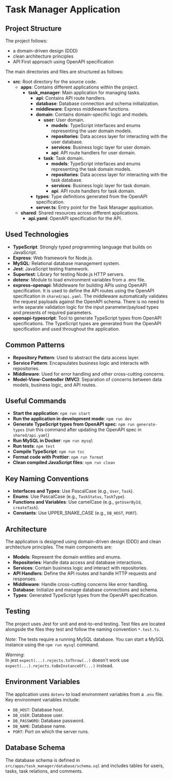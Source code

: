 # Task Manager Application

## Project Structure

The project follows:
- a domain-driven design (DDD)
- clean architecture principles
- API First approach using OpenAPI specification

The main directories and files are structured as follows:

- **src**: Root directory for the source code.
  - **apps**: Contains different applications within the project.
    - **task_manager**: Main application for managing tasks.
      - **api**: Contains API route handlers.
      - **database**: Database connection and schema initialization.
      - **middleware**: Express middleware functions.
      - **domain**: Contains domain-specific logic and models.
        - **user**: User domain.
          - **models**: TypeScript interfaces and enums representing the user domain models.
          - **repositories**: Data access layer for interacting with the user database.
          - **services**: Business logic layer for user domain.
          - **api**: API route handlers for user domain.
        - **task**: Task domain.
          - **models**: TypeScript interfaces and enums representing the task domain models.
          - **repositories**: Data access layer for interacting with the task database.
          - **services**: Business logic layer for task domain.
          - **api**: API route handlers for task domain.
      - **types**: Type definitions generated from the OpenAPI specification.
      - **server.ts**: Entry point for the Task Manager application.
  - **shared**: Shared resources across different applications.
    - **api.yaml**: OpenAPI specification for the API.

## Used Technologies

- **TypeScript**: Strongly typed programming language that builds on JavaScript.
- **Express**: Web framework for Node.js.
- **MySQL**: Relational database management system.
- **Jest**: JavaScript testing framework.
- **Supertest**: Library for testing Node.js HTTP servers.
- **dotenv**: Module to load environment variables from a .env file.
- **express-openapi**: Middleware for building APIs using OpenAPI specification.
It is used to define the API routes using the OpenAPI 
specification in `shared/api.yaml`.
The middleware automatically validates the request payloads against the OpenAPI schema.
There is no need to write separate validation logic for the input parameter/payload types 
and presents of required parameters.
- **openapi-typescript**: Tool to generate TypeScript types from OpenAPI specifications.
The TypeScript types are generated from the OpenAPI specification and used throughout the application.


## Common Patterns

- **Repository Pattern**: Used to abstract the data access layer.
- **Service Pattern**: Encapsulates business logic and interacts with repositories.
- **Middleware**: Used for error handling and other cross-cutting concerns.
- **Model-View-Controller (MVC)**: Separation of concerns between data models, business logic, and API routes.

## Useful Commands

- **Start the application**: `npm run start`
- **Run the application in development mode**: `npm run dev`
- **Generate TypeScript types from OpenAPI spec**: `npm run generate-types` (run this command after updating the OpenAPI spec in `shared/api.yaml`)
- **Run MySQL in Docker**: `npm run mysql`
- **Run tests**: `npm test`
- **Compile TypeScript**: `npm run tsc`
- **Format code with Prettier**: `npm run format`
- **Clean compiled JavaScript files**: `npm run clean`

## Key Naming Conventions

- **Interfaces and Types**: Use PascalCase (e.g., `User`, `Task`).
- **Enums**: Use PascalCase (e.g., `TaskStatus`, `TaskType`).
- **Functions and Variables**: Use camelCase (e.g., `getUserById`, `createTask`).
- **Constants**: Use UPPER_SNAKE_CASE (e.g., `DB_HOST`, `PORT`).

## Architecture

The application is designed using domain-driven design (DDD) and clean architecture principles. The main components are:

- **Models**: Represent the domain entities and enums.
- **Repositories**: Handle data access and database interactions.
- **Services**: Contain business logic and interact with repositories.
- **API Handlers**: Define the API routes and handle HTTP requests and responses.
- **Middleware**: Handle cross-cutting concerns like error handling.
- **Database**: Initialize and manage database connections and schema.
- **Types**: Generated TypeScript types from the OpenAPI specification.

## Testing

The project uses Jest for unit and end-to-end testing. Test files are located alongside the files they test and follow the naming convention `*.test.ts`.

*Note*: The tests require a running MySQL database. You can start a MySQL instance using the `npm run mysql` command.

*Warning*:     
 In jest `expect(...).rejects.toThrow(..)` doesn't work use `expect(...).rejects.toBeInstanceOf(...)` instead.

## Environment Variables

The application uses `dotenv` to load environment variables from a `.env` file. Key environment variables include:

- `DB_HOST`: Database host.
- `DB_USER`: Database user.
- `DB_PASSWORD`: Database password.
- `DB_NAME`: Database name.
- `PORT`: Port on which the server runs.

## Database Schema

The database schema is defined in `src/apps/task_manager/database/schema.sql` and includes tables for users, tasks, task relations, and comments.
